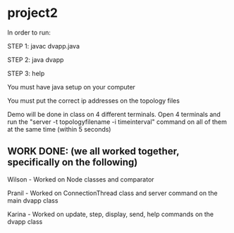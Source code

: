 # project2

In order to run:

STEP 1: javac dvapp.java

STEP 2: java dvapp

STEP 3: help

You must have java setup on your computer

You must put the correct ip addresses on the topology files

Demo will be done in class on 4 different terminals. Open 4 terminals and run the "server -t topologyfilename -i timeinterval" command on all of them at the same time (within 5 seconds)

## WORK DONE: (we all worked together, specifically on the following)

Wilson - Worked on Node classes and comparator

Pranil - Worked on ConnectionThread class and server command on the main dvapp class

Karina - Worked on update, step, display, send, help commands on the dvapp class
